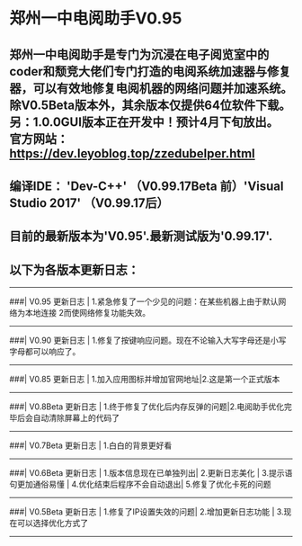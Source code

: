 # 郑州一中电阅助手V0.95
   郑州一中电阅助手是专门为沉浸在电子阅览室中的coder和颓竞大佬们专门打造的电阅系统加速器与修复器，可以有效地修复电阅机器的网络问题并加速系统。
除V0.5Beta版本外，其余版本仅提供64位软件下载。另：1.0.0GUI版本正在开发中！预计4月下旬放出。<br>
官方网站：https://dev.leyoblog.top/zzedubelper.html <br>
----------------------
编译IDE： 'Dev-C++' （V0.99.17Beta 前）'Visual Studio 2017' （V0.99.17后）
----------------------
## 目前的最新版本为'V0.95'.最新测试版为'0.99.17'.
## 以下为各版本更新日志：
__________________________
###|    V0.95 更新日志    |
1.紧急修复了一个少见的问题：在某些机器上由于默认网络为本地连接 2而使网络修复功能失效。
__________________________
###|    V0.90 更新日志    |
1.修复了按键响应问题。现在不论输入大写字母还是小写字母都可以响应了。
__________________________
###|    V0.85 更新日志    |
1.加入应用图标并增加官网地址|2.这是第一个正式版本      
__________________________
###|   V0.8Beta 更新日志    |
1.终于修复了优化后内存反弹的问题|2.电阅助手优化完毕后会自动清除屏幕上的代码了   
__________________________
###|   V0.7Beta 更新日志    |
   1.白白的背景更好看   
__________________________
###|   V0.6Beta 更新日志    |
1.版本信息现在已单独列出|
     2.更新日志美化     |
 3.提示语句更加通俗易懂 |
 4.优化结束后程序不会自动退出|
 5.修复了优化卡死的问题 
__________________________
###|   V0.5Beta 更新日志    |
1.修复了IP设置失效的问题|
   2.增加更新日志功能   |
3.现在可以选择优化方式了
__________________________
